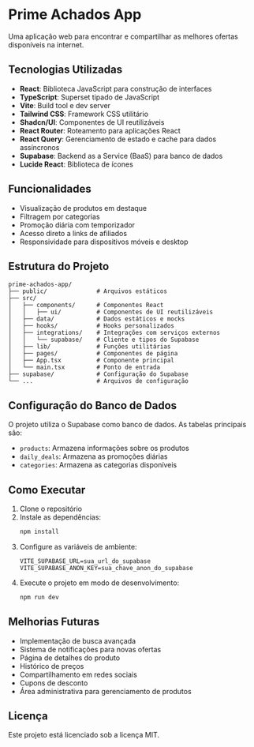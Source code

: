 # Prime Achados App

Uma aplicação web para encontrar e compartilhar as melhores ofertas disponíveis na internet.

## Tecnologias Utilizadas

- **React**: Biblioteca JavaScript para construção de interfaces
- **TypeScript**: Superset tipado de JavaScript
- **Vite**: Build tool e dev server
- **Tailwind CSS**: Framework CSS utilitário
- **Shadcn/UI**: Componentes de UI reutilizáveis
- **React Router**: Roteamento para aplicações React
- **React Query**: Gerenciamento de estado e cache para dados assíncronos
- **Supabase**: Backend as a Service (BaaS) para banco de dados
- **Lucide React**: Biblioteca de ícones

## Funcionalidades

- Visualização de produtos em destaque
- Filtragem por categorias
- Promoção diária com temporizador
- Acesso direto a links de afiliados
- Responsividade para dispositivos móveis e desktop

## Estrutura do Projeto

```
prime-achados-app/
├── public/              # Arquivos estáticos
├── src/
│   ├── components/      # Componentes React
│   │   ├── ui/          # Componentes de UI reutilizáveis
│   ├── data/            # Dados estáticos e mocks
│   ├── hooks/           # Hooks personalizados
│   ├── integrations/    # Integrações com serviços externos
│   │   └── supabase/    # Cliente e tipos do Supabase
│   ├── lib/             # Funções utilitárias
│   ├── pages/           # Componentes de página
│   ├── App.tsx          # Componente principal
│   └── main.tsx         # Ponto de entrada
├── supabase/            # Configuração do Supabase
└── ...                  # Arquivos de configuração
```

## Configuração do Banco de Dados

O projeto utiliza o Supabase como banco de dados. As tabelas principais são:

- `products`: Armazena informações sobre os produtos
- `daily_deals`: Armazena as promoções diárias
- `categories`: Armazena as categorias disponíveis

## Como Executar

1. Clone o repositório
2. Instale as dependências:
   ```bash
   npm install
   ```
3. Configure as variáveis de ambiente:
   ```
   VITE_SUPABASE_URL=sua_url_do_supabase
   VITE_SUPABASE_ANON_KEY=sua_chave_anon_do_supabase
   ```
4. Execute o projeto em modo de desenvolvimento:
   ```bash
   npm run dev
   ```

## Melhorias Futuras

- Implementação de busca avançada
- Sistema de notificações para novas ofertas
- Página de detalhes do produto
- Histórico de preços
- Compartilhamento em redes sociais
- Cupons de desconto
- Área administrativa para gerenciamento de produtos

## Licença

Este projeto está licenciado sob a licença MIT.